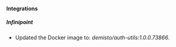 
#### Integrations

##### Infinipoint

- Updated the Docker image to: *demisto/auth-utils:1.0.0.73866*.
